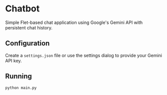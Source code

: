 # Chatbot

Simple Flet-based chat application using Google's Gemini API with persistent chat history.

## Configuration

Create a `settings.json` file or use the settings dialog to provide your Gemini API key.



## Running

```bash
python main.py
```
